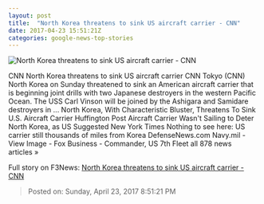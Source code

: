 ```yaml
---
layout: post
title:  "North Korea threatens to sink US aircraft carrier - CNN"
date: 2017-04-23 15:51:21Z
categories: google-news-top-stories
---
```


![North Korea threatens to sink US aircraft carrier - CNN](http://i2.cdn.cnn.com/cnnnext/dam/assets/170409024444-uss-carl-vinson-super-tease.jpg)

CNN North Korea threatens to sink US aircraft carrier CNN Tokyo (CNN) North Korea on Sunday threatened to sink an American aircraft carrier that is beginning joint drills with two Japanese destroyers in the western Pacific Ocean. The USS Carl Vinson will be joined by the Ashigara and Samidare destroyers in ... North Korea, With Characteristic Bluster, Threatens To Sink U.S. Aircraft Carrier Huffington Post Aircraft Carrier Wasn't Sailing to Deter North Korea, as US Suggested New York Times Nothing to see here: US carrier still thousands of miles from Korea DefenseNews.com Navy.mil - View Image - Fox Business - Commander, US 7th Fleet all 878 news articles »


Full story on F3News: [North Korea threatens to sink US aircraft carrier - CNN](http://www.f3nws.com/n/q4Hqx)

> Posted on: Sunday, April 23, 2017 8:51:21 PM
